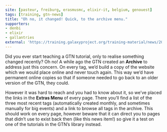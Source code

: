 ```yaml
---
site: [pasteur, freiburg, erasmusmc, elixir-it, belgium, genouest]
tags: [training, gtn-news]
title: "Oh no, it changed! Quick, to the archive menu."
supporters:
- denbi
- elixir
- gallantries
external: 'https://training.galaxyproject.org/training-material/news/2021/06/01/archive-menu.html'
---
```


<p>Did you ever start teaching a GTN tutorial, only to realise something changed recently? Oh no! A while ago the GTN created an <strong>Archive</strong> to address just this concern.
On every tag, we’d build a copy of the website which we would place online and never touch again. This way we’d have permanent online copies so that if someone needed to go back to an older version of the GTN, they could.</p>

<p>However it was hard to reach and you had to know about it, so we’ve placed the links in the <strong>Extras Menu</strong> of every page. There you’ll find a list of the three most recent tags (automatically created monthly, and sometimes manually for big events) and a link to browse all tags in the archive. This should work on every page, however beware that it can direct you to pages that didn’t use to exist back then (like this news item!) so give it a test on one of the tutorials in the GTN’s library instead.</p>

